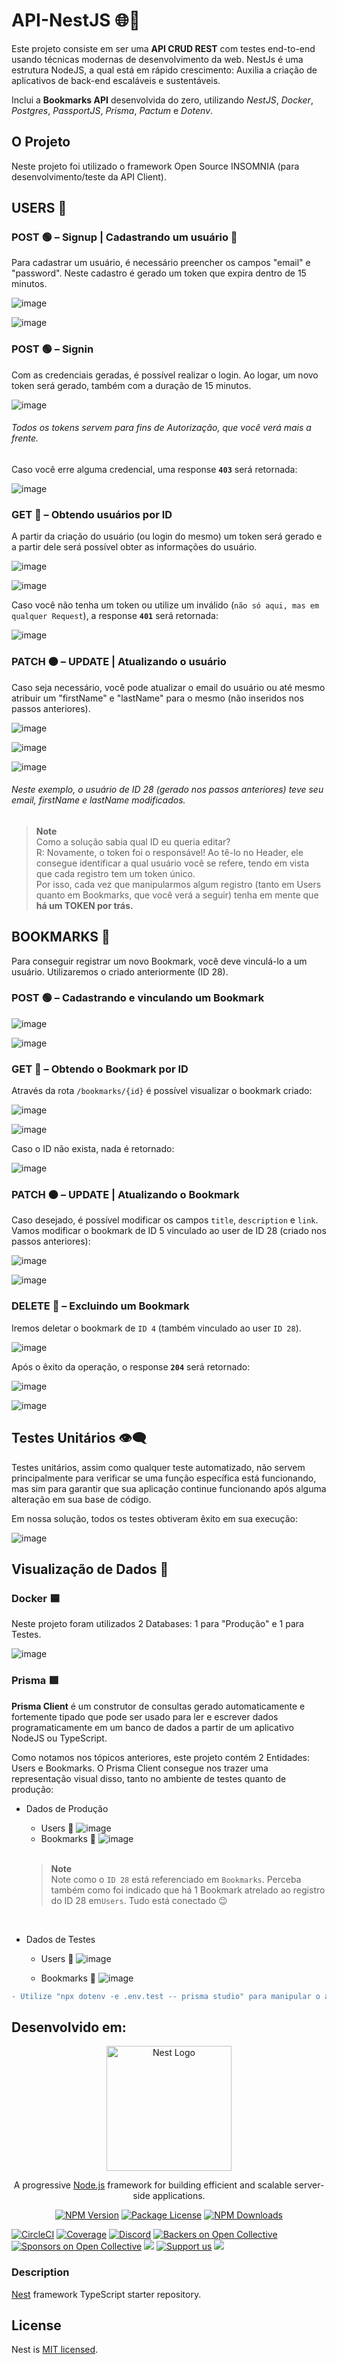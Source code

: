 # API-NestJS 🌐🔴
Este projeto consiste em ser uma <b>API CRUD REST</b> com testes end-to-end usando técnicas modernas de desenvolvimento da web. NestJs é uma estrutura NodeJS, a qual está em rápido crescimento: Auxilia a criação de aplicativos de back-end escaláveis e sustentáveis.

Inclui a <b>Bookmarks API</b> desenvolvida do zero, utilizando <i>NestJS</i>, <i>Docker</i>, <i>Postgres</i>, <i>PassportJS</i>, <i>Prisma</i>, <i>Pactum</i> e <i>Dotenv</i>.

## O Projeto 
Neste projeto foi utilizado o framework Open Source INSOMNIA (para desenvolvimento/teste da API Client).

## USERS 👥
### POST 🟢 – Signup | Cadastrando um usuário 👤
Para cadastrar um usuário, é necessário preencher os campos "email" e "password". Neste cadastro é gerado um token que expira dentro de 15 minutos.

![image](https://user-images.githubusercontent.com/93789218/227270407-4a8588ca-7702-417c-8192-cfb7f3b211bf.png)

![image](https://user-images.githubusercontent.com/93789218/227270457-085e1edd-bde0-4c79-a502-22ab5e2e1a4b.png)

### POST 🟢 – Signin
Com as credenciais geradas, é possível realizar o login. Ao logar, um novo token será gerado, também com a duração de 15 minutos.

![image](https://user-images.githubusercontent.com/93789218/227271060-7b3b7c5d-9654-415a-84fb-b8e4d4d00cdf.png)

###### Todos os tokens servem para fins de Autorização, que você verá mais a frente.

Caso você erre alguma credencial, uma response <b>```403```</b> será retornada:

![image](https://user-images.githubusercontent.com/93789218/227315486-3588e2be-2f2a-4c52-93b1-0b0187d186f5.png)


### GET 🔵 – Obtendo usuários por ID
A partir da criação do usuário (ou login do mesmo) um token será gerado e a partir dele será possível obter as informações do usuário.

![image](https://user-images.githubusercontent.com/93789218/227272634-cf4502d5-01b9-492f-bb92-43b7b71fcf0d.png)

![image](https://user-images.githubusercontent.com/93789218/227272807-ecb3d94e-f921-4976-a37c-f791246addc3.png)

Caso você não tenha um token ou utilize um inválido (```não só aqui, mas em qualquer Request```), a response <b>```401```</b> será retornada:

![image](https://user-images.githubusercontent.com/93789218/227317718-08822bd9-5dd3-4a3f-9281-c3256ed5bb6e.png)

### PATCH 🟠 – UPDATE | Atualizando o usuário
Caso seja necessário, você pode atualizar o email do usuário ou até mesmo atribuir um "firstName" e "lastName" para o mesmo (não inseridos nos passos anteriores).

![image](https://user-images.githubusercontent.com/93789218/227275243-c1bc621d-3960-48df-8866-071b6c26a093.png)

![image](https://user-images.githubusercontent.com/93789218/227273760-ed802a0e-177f-415a-8052-722b6e8fb393.png)

![image](https://user-images.githubusercontent.com/93789218/227273789-47ff5f0f-b159-4606-9bb2-85be0ff0a989.png)

###### Neste exemplo, o usuário de ID 28 (gerado nos passos anteriores) teve seu email, firstName e lastName modificados.

> **Note** <br> Como a solução sabia qual ID eu queria editar? <br> R: Novamente, o token foi o responsável! Ao tê-lo no Header, ele consegue identificar a qual usuário você se refere, tendo em vista que cada registro tem um token único. <br>
Por isso, cada vez que manipularmos algum registro (tanto em Users quanto em Bookmarks, que você verá a seguir) tenha em mente que <b>há um TOKEN por trás.</b>

## BOOKMARKS 📑
Para conseguir registrar um novo Bookmark, você deve vinculá-lo a um usuário. Utilizaremos o criado anteriormente (ID 28).

### POST 🟢 – Cadastrando e vinculando um Bookmark 

![image](https://user-images.githubusercontent.com/93789218/227324631-71be56d3-7348-4c1e-8b58-1b10b772a84e.png)

![image](https://user-images.githubusercontent.com/93789218/227324840-a9acb71d-5d8e-4cbd-8eb6-94a62392e0a4.png)

### GET 🔵 – Obtendo o Bookmark por ID

Através da rota ```/bookmarks/{id}``` é possível visualizar o bookmark criado:

![image](https://user-images.githubusercontent.com/93789218/227325909-4dc3abe9-8820-4483-b039-7e53a98d69e6.png)

![image](https://user-images.githubusercontent.com/93789218/227326115-e9ff349b-56d5-462f-a8fa-d24581c26f6a.png)

Caso o ID não exista, nada é retornado:

![image](https://user-images.githubusercontent.com/93789218/227326202-19496e7b-989d-429d-a239-34253ac4a18d.png)

### PATCH 🟠 – UPDATE | Atualizando o Bookmark 

Caso desejado, é possível modificar os campos ```title```, ```description``` e ```link```. Vamos modificar o bookmark de ID 5 vinculado ao user de ID 28 (criado nos passos anteriores):

![image](https://user-images.githubusercontent.com/93789218/227337979-bf5fb04a-e1fd-4e4b-94bc-3a86a90ccc6c.png)

![image](https://user-images.githubusercontent.com/93789218/227338474-6e342a4c-9dfc-42ca-a169-359f13888c89.png)

### DELETE 🔴 – Excluindo um Bookmark

Iremos deletar o bookmark de ```ID 4``` (também vinculado ao user ```ID 28```).

![image](https://user-images.githubusercontent.com/93789218/227340003-58d29bb1-3d33-49d6-8e3c-9030a86ce28b.png)

Após o êxito da operação, o response <b>```204```</b> será retornado:

![image](https://user-images.githubusercontent.com/93789218/227340123-e6a44c5f-d0d5-4d02-8312-bc9085ddef04.png)

![image](https://user-images.githubusercontent.com/93789218/227340206-1df9655e-90cb-499c-9312-fb5349159e91.png)

## Testes Unitários 👁‍🗨

Testes unitários, assim como qualquer teste automatizado, não servem principalmente para verificar se uma função específica está funcionando, mas sim para garantir que sua aplicação continue funcionando após alguma alteração em sua base de código.

Em nossa solução, todos os testes obtiveram êxito em sua execução:

![image](https://user-images.githubusercontent.com/93789218/227583270-5d1ceebc-a86e-43a3-859c-05833f0acdbe.png)


## Visualização de Dados 🎲

### Docker 🟦
Neste projeto foram utilizados 2 Databases: 1 para "Produção" e 1 para Testes.

![image](https://user-images.githubusercontent.com/93789218/227579601-22c92b8a-6996-4304-9cc5-98799b16b328.png)

### Prisma 🟪
<b>Prisma Client</b> é um construtor de consultas gerado automaticamente e fortemente tipado que pode ser usado para ler e escrever dados programaticamente em um banco de dados a partir de um aplicativo NodeJS ou TypeScript.

Como notamos nos tópicos anteriores, este projeto contém 2 Entidades: Users e Bookmarks. O Prisma Client consegue nos trazer uma representação visual disso, tanto no ambiente de testes quanto de produção:

- Dados de Produção
  - Users 👥
   ![image](https://user-images.githubusercontent.com/93789218/227579983-23317e11-0b7c-4595-a44c-d65206834a6b.png)
  - Bookmarks 📑
  ![image](https://user-images.githubusercontent.com/93789218/227580483-7d95f6d8-ef45-4fac-aa55-81910ceff470.png)
  
  <br>
  
  > **Note**<br> Note como o ```ID 28``` está referenciado em ```Bookmarks```. Perceba também como foi indicado que há 1 Bookmark atrelado ao registro do ID 28 em```Users```. Tudo está conectado 😉

<br>

- Dados de Testes
  - Users 👥
  ![image](https://user-images.githubusercontent.com/93789218/227581533-8b2c861a-2789-425d-aafc-5cc20e2345b7.png)

  - Bookmarks 📑
  ![image](https://user-images.githubusercontent.com/93789218/227581543-e77bfe55-0293-496b-b965-4eef8815665b.png)

```diff
- Utilize "npx dotenv -e .env.test -- prisma studio" para manipular o ambiente de testes.
```


## Desenvolvido em:

<p align="center">
  <a href="http://nestjs.com/" target="blank"><img src="https://nestjs.com/img/logo-small.svg" width="200" alt="Nest Logo" /></a>
</p>

[circleci-image]: https://img.shields.io/circleci/build/github/nestjs/nest/master?token=abc123def456
[circleci-url]: https://circleci.com/gh/nestjs/nest

  <p align="center">A progressive <a href="http://nodejs.org" target="_blank">Node.js</a> framework for building efficient and scalable server-side applications.</p>
    <p align="center">
<a href="https://www.npmjs.com/~nestjscore" target="_blank"><img src="https://img.shields.io/npm/v/@nestjs/core.svg" alt="NPM Version" /></a>
<a href="https://www.npmjs.com/~nestjscore" target="_blank"><img src="https://img.shields.io/npm/l/@nestjs/core.svg" alt="Package License" /></a>
<a href="https://www.npmjs.com/~nestjscore" target="_blank"><img src="https://img.shields.io/npm/dm/@nestjs/common.svg" alt="NPM Downloads" /></a>

<a href="https://circleci.com/gh/nestjs/nest" target="_blank"><img src="https://img.shields.io/circleci/build/github/nestjs/nest/master" alt="CircleCI" /></a>
<a href="https://coveralls.io/github/nestjs/nest?branch=master" target="_blank"><img src="https://coveralls.io/repos/github/nestjs/nest/badge.svg?branch=master#9" alt="Coverage" /></a>
<a href="https://discord.gg/G7Qnnhy" target="_blank"><img src="https://img.shields.io/badge/discord-online-brightgreen.svg" alt="Discord"/></a>
<a href="https://opencollective.com/nest#backer" target="_blank"><img src="https://opencollective.com/nest/backers/badge.svg" alt="Backers on Open Collective" /></a>
<a href="https://opencollective.com/nest#sponsor" target="_blank"><img src="https://opencollective.com/nest/sponsors/badge.svg" alt="Sponsors on Open Collective" /></a>
  <a href="https://paypal.me/kamilmysliwiec" target="_blank"><img src="https://img.shields.io/badge/Donate-PayPal-ff3f59.svg"/></a>
    <a href="https://opencollective.com/nest#sponsor"  target="_blank"><img src="https://img.shields.io/badge/Support%20us-Open%20Collective-41B883.svg" alt="Support us"></a>
  <a href="https://twitter.com/nestframework" target="_blank"><img src="https://img.shields.io/twitter/follow/nestframework.svg?style=social&label=Follow"></a>
</p>
  <!--[![Backers on Open Collective](https://opencollective.com/nest/backers/badge.svg)](https://opencollective.com/nest#backer)
  [![Sponsors on Open Collective](https://opencollective.com/nest/sponsors/badge.svg)](https://opencollective.com/nest#sponsor)-->

### Description

[Nest](https://github.com/nestjs/nest) framework TypeScript starter repository.

## License

Nest is [MIT licensed](LICENSE).
